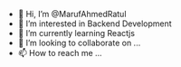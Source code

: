 - 👋 Hi, I’m @MarufAhmedRatul
- 👀 I’m interested in Backend Development
- 🌱 I’m currently learning Reactjs
- 💞️ I’m looking to collaborate on ...
- 📫 How to reach me ...

<!---
MarufAhmedRatul/MarufAhmedRatul is a ✨ special ✨ repository because its `README.md` (this file) appears on your GitHub profile.
You can click the Preview link to take a look at your changes.
--->
